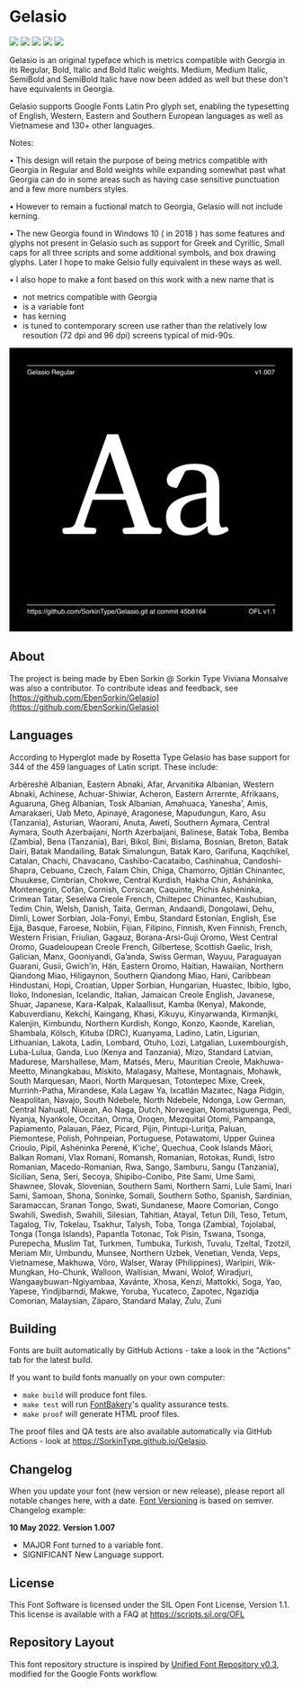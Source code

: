 # Gelasio

[![][Fontbakery]](https://SorkinType.github.io/Gelasio/fontbakery/fontbakery-report.html)
[![][Universal]](https://SorkinType.github.io/Gelasio/fontbakery/fontbakery-report.html)
[![][GF Profile]](https://SorkinType.github.io/Gelasio/fontbakery/fontbakery-report.html)
[![][Outline Correctness]](https://SorkinType.github.io/Gelasio/fontbakery/fontbakery-report.html)
[![][Shaping]](https://SorkinType.github.io/Gelasio/fontbakery/fontbakery-report.html)

[Fontbakery]: https://img.shields.io/endpoint?url=https%3A%2F%2Fraw.githubusercontent.com%2FSorkinType%2FGelasio%2Fgh-pages%2Fbadges%2Foverall.json
[GF Profile]: https://img.shields.io/endpoint?url=https%3A%2F%2Fraw.githubusercontent.com%2FSorkinType%2FGelasio%2Fgh-pages%2Fbadges%2FGoogleFonts.json
[Outline Correctness]: https://img.shields.io/endpoint?url=https%3A%2F%2Fraw.githubusercontent.com%2FSorkinType%2FGelasio%2Fgh-pages%2Fbadges%2FOutlineCorrectnessChecks.json
[Shaping]: https://img.shields.io/endpoint?url=https%3A%2F%2Fraw.githubusercontent.com%2FSorkinType%2FGelasio%2Fgh-pages%2Fbadges%2FShapingChecks.json
[Universal]: https://img.shields.io/endpoint?url=https%3A%2F%2Fraw.githubusercontent.com%2FSorkinType%2FGelasio%2Fgh-pages%2Fbadges%2FUniversal.json

Gelasio is an original typeface which is metrics compatible with Georgia in its Regular, Bold, Italic and Bold Italic weights. Medium, Medium Italic, SemiBold and SemiBold Italic have now been added as well but these don't have equivalents in Georgia.

Gelasio supports Google Fonts Latin Pro glyph set, enabling the typesetting of English, Western, Eastern and Southern European languages as well as Vietnamese and 130+ other languages.

Notes:

• This design will retain the purpose of being metrics compatible with Georgia in Regular and Bold weights while expanding somewhat past what Georgia can do in some areas such as having case sensitive punctuation and a few more numbers styles.

• However to remain a fuctional match to Georgia, Gelasio will not include kerning.

• The new Georgia found in Windows 10 ( in 2018 ) has some features and glyphs not present in Gelasio such as support for Greek and Cyrillic, Small caps for all three scripts and some additional symbols, and box drawing glyphs. Later I hope to make Gelsio fully equivalent in these ways as well.

•  I also hope to make a font based on this work with a new name that is
 - not metrics compatible with Georgia
 - is a variable font
 - has kerning
 - is tuned to contemporary screen use rather than the relatively low resoution (72 dpi and 96 dpi) screens typical of mid-90s.

![Sample Image](documentation/image1.png)

## About

The project is being made by Eben Sorkin @ Sorkin Type
Viviana Monsalve was also a contributor.
To contribute ideas and feedback, see [https://github.com/EbenSorkin/Gelasio](https://github.com/EbenSorkin/Gelasio)

## Languages

According to Hyperglot made by Rosetta Type Gelasio has base support for 344 of the 459 languages of Latin script. These include:

Arbëreshë Albanian, Eastern Abnaki, Afar, Arvanitika Albanian, Western Abnaki, Achinese, Achuar-Shiwiar, Acheron, Eastern Arrernte, Afrikaans, Aguaruna, Gheg Albanian, Tosk Albanian, Amahuaca, Yanesha', Amis, Amarakaeri, Uab Meto, Apinayé, Aragonese, Mapudungun, Karo, Asu (Tanzania), Asturian, Waorani, Anuta, Awetí, Southern Aymara, Central Aymara, South Azerbaijani, North Azerbaijani, Balinese, Batak Toba, Bemba (Zambia), Bena (Tanzania), Bari, Bikol, Bini, Bislama, Bosnian, Breton, Batak Dairi, Batak Mandailing, Batak Simalungun, Batak Karo, Garifuna, Kaqchikel, Catalan, Chachi, Chavacano, Cashibo-Cacataibo, Cashinahua, Candoshi-Shapra, Cebuano, Czech, Falam Chin, Chiga, Chamorro, Ojitlán Chinantec, Chuukese, Cimbrian, Chokwe, Central Kurdish, Hakha Chin, Asháninka, Montenegrin, Cofán, Cornish, Corsican, Caquinte, Pichis Ashéninka, Crimean Tatar, Seselwa Creole French, Chiltepec Chinantec, Kashubian, Tedim Chin, Welsh, Danish, Taita, German, Andaandi, Dongolawi, Dehu, Dimli, Lower Sorbian, Jola-Fonyi, Embu, Standard Estonian, English, Ese Ejja, Basque, Faroese, Nobiin, Fijian, Filipino, Finnish, Kven Finnish, French, Western Frisian, Friulian, Gagauz, Borana-Arsi-Guji Oromo, West Central Oromo, Guadeloupean Creole French, Gilbertese, Scottish Gaelic, Irish, Galician, Manx, Gooniyandi, Ga’anda, Swiss German, Wayuu, Paraguayan Guaraní, Gusii, Gwichʼin, Hän, Eastern Oromo, Haitian, Hawaiian, Northern Qiandong Miao, Hiligaynon, Southern Qiandong Miao, Hani, Caribbean Hindustani, Hopi, Croatian, Upper Sorbian, Hungarian, Huastec, Ibibio, Igbo, Iloko, Indonesian, Icelandic, Italian, Jamaican Creole English, Javanese, Shuar, Japanese, Kara-Kalpak, Kalaallisut, Kamba (Kenya), Makonde, Kabuverdianu, Kekchí, Kaingang, Khasi, Kikuyu, Kinyarwanda, Kirmanjki, Kalenjin, Kimbundu, Northern Kurdish, Kongo, Konzo, Kaonde, Karelian, Shambala, Kölsch, Kituba (DRC), Kuanyama, Ladino, Latin, Ligurian, Lithuanian, Lakota, Ladin, Lombard, Otuho, Lozi, Latgalian, Luxembourgish, Luba-Lulua, Ganda, Luo (Kenya and Tanzania), Mizo, Standard Latvian, Madurese, Marshallese, Mam, Matsés, Meru, Mauritian Creole, Makhuwa-Meetto, Minangkabau, Mískito, Malagasy, Maltese, Montagnais, Mohawk, South Marquesan, Maori, North Marquesan, Totontepec Mixe, Creek, Murrinh-Patha, Mirandese, Kala Lagaw Ya, Ixcatlán Mazatec, Naga Pidgin, Neapolitan, Navajo, South Ndebele, North Ndebele, Ndonga, Low German, Central Nahuatl, Niuean, Ao Naga, Dutch, Norwegian, Nomatsiguenga, Pedi, Nyanja, Nyankole, Occitan, Orma, Oroqen, Mezquital Otomi, Pampanga, Papiamento, Palauan, Páez, Picard, Pijin, Pintupi-Luritja, Paluan, Piemontese, Polish, Pohnpeian, Portuguese, Potawatomi, Upper Guinea Crioulo, Pipil, Ashéninka Perené, K'iche', Quechua, Cook Islands Māori, Balkan Romani, Vlax Romani, Romansh, Romanian, Rotokas, Rundi, Istro Romanian, Macedo-Romanian, Rwa, Sango, Samburu, Sangu (Tanzania), Sicilian, Sena, Seri, Secoya, Shipibo-Conibo, Pite Sami, Ume Sami, Shawnee, Slovak, Slovenian, Southern Sami, Northern Sami, Lule Sami, Inari Sami, Samoan, Shona, Soninke, Somali, Southern Sotho, Spanish, Sardinian, Saramaccan, Sranan Tongo, Swati, Sundanese, Maore Comorian, Congo Swahili, Swedish, Swahili, Silesian, Tahitian, Atayal, Tetun Dili, Teso, Tetum, Tagalog, Tiv, Tokelau, Tsakhur, Talysh, Toba, Tonga (Zambia), Tojolabal, Tonga (Tonga Islands), Papantla Totonac, Tok Pisin, Tswana, Tsonga, Purepecha, Muslim Tat, Turkmen, Tumbuka, Turkish, Tuvalu, Tzeltal, Tzotzil, Meriam Mir, Umbundu, Munsee, Northern Uzbek, Venetian, Venda, Veps, Vietnamese, Makhuwa, Võro, Walser, Waray (Philippines), Warlpiri, Wik-Mungkan, Ho-Chunk, Walloon, Wallisian, Mwani, Wolof, Wiradjuri, Wangaaybuwan-Ngiyambaa, Xavánte, Xhosa, Kenzi, Mattokki, Soga, Yao, Yapese, Yindjibarndi, Makwe, Yoruba, Yucateco, Zapotec, Ngazidja Comorian, Malaysian, Záparo, Standard Malay, Zulu, Zuni

## Building

Fonts are built automatically by GitHub Actions - take a look in the "Actions" tab for the latest build.

If you want to build fonts manually on your own computer:

* `make build` will produce font files.
* `make test` will run [FontBakery](https://github.com/googlefonts/fontbakery)'s quality assurance tests.
* `make proof` will generate HTML proof files.

The proof files and QA tests are also available automatically via GitHub Actions - look at https://SorkinType.github.io/Gelasio.

## Changelog

When you update your font (new version or new release), please report all notable changes here, with a date.
[Font Versioning](https://github.com/googlefonts/gf-docs/tree/main/Spec#font-versioning) is based on semver. 
Changelog example:

**10 May 2022. Version 1.007**

- MAJOR Font turned to a variable font.
- SIGNIFICANT New Language support.

## License

This Font Software is licensed under the SIL Open Font License, Version 1.1.
This license is available with a FAQ at
https://scripts.sil.org/OFL

## Repository Layout

This font repository structure is inspired by [Unified Font Repository v0.3](https://github.com/unified-font-repository/Unified-Font-Repository), modified for the Google Fonts workflow.

